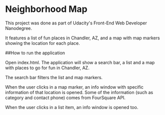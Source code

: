 # Neighborhood Map

This project was done as part of Udacity's Front-End Web Developer Nanodegree.

It features a list of fun places in Chandler, AZ, and a map with map markers showing the location for each place.

##How to run the application

Open index.html. The application will show a search bar, a list and a map with places to go for fun in Chandler, AZ.

The search bar filters the list and map markers. 

When the user clicks in a map marker, an info window with specific information of that location is opened. 
Some of the information (such as category and contact phone) comes from FourSquare API.

When the user clicks in a list item, an info window is opened too.
